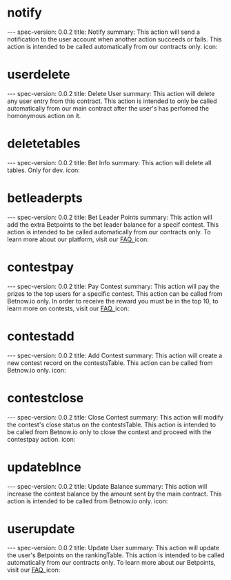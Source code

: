 <h1 class="contract">notify</h1>
---
spec-version: 0.0.2
title: Notify
summary: This action will send a notification to the user account when another action succeeds or fails. This action is intended to be called automatically from our contracts only.
icon: 

<h1 class="contract">userdelete</h1>
---
spec-version: 0.0.2
title: Delete User
summary: This action will delete any user entry from this contract. This action is intended to only be called automatically from our main contract after the user's has perfomed the homonymous action on it.

<h1 class="contract">deletetables</h1>
---
spec-version: 0.0.2
title: Bet Info
summary: This action will delete all tables. Only for dev.
icon: 

<h1 class="contract">betleaderpts</h1>
---
spec-version: 0.0.2
title: Bet Leader Points
summary: This action will add the extra Betpoints to the bet leader balance for a specif contest. This action is intended to be called automatically from our contracts only.
To learn more about our platform, visit our 
<a
href="https://www.betnow.io/FAQ" >
FAQ.
</a>
icon: 

<h1 class="contract">contestpay</h1>
---
spec-version: 0.0.2
title: Pay Contest
summary: This action will pay the prizes to the top users for a specific contest. This action can be called from Betnow.io only.
In order to receive the reward you must be in the top 10, to learn more on contests, visit our 
<a
href="https://www.betnow.io/FAQ" >
FAQ.
</a>
icon: 

<h1 class="contract">contestadd</h1>
---
spec-version: 0.0.2
title: Add Contest
summary: This action will create a new contest record on the contestsTable. This action can be called from Betnow.io only.
icon: 

<h1 class="contract">contestclose</h1>
---
spec-version: 0.0.2
title: Close Contest
summary: This action will modify the contest's close status on the contestsTable. This action is intended to be called from Betnow.io only to close the contest and proceed with the contestpay action.
icon: 

<h1 class="contract">updateblnce</h1>
---
spec-version: 0.0.2
title: Update Balance
summary: This action will increase the contest balance by the amount sent by the main contract. This action is intended to be called from Betnow.io only.
icon: 

<h1 class="contract">userupdate</h1>
---
spec-version: 0.0.2
title: Update User
summary: This action will update the user's Betpoints on the rankingTable. This action is intended to be called automatically from our contracts only.
To learn more about our Betpoints, visit our 
<a
href="https://www.betnow.io/FAQ" >
FAQ.
</a>
icon: 
